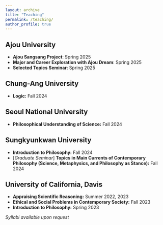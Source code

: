 ```yaml
---
layout: archive
title: "Teaching"
permalink: /teaching/
author_profile: true
---
```

## Ajou University
 * **Ajou Sangsang Project**: Spring 2025
 * **Major and Career Exploration with Ajou Dream**: Spring 2025
 * **Selected Topics Seminar**: Spring 2025

## Chung-Ang University
 * **Logic:** Fall 2024

## Seoul National University
 * **Philosophical Understanding of Science:** Fall 2024

## Sungkyunkwan University 
 * **Introduction to Philosophy:** Fall 2024
 * [_Graduate Seminar_] **Topics in Main Currents of Contemporary Philosophy (Science, Metaphysics, and Philosophy as Stance):** Fall 2024  

## University of California, Davis
 * **Appraising Scientific Reasoning:** Summer 2022, 2023
 * **Ethical and Social Problems in Contemporary Society:** Fall 2023
 * **Introduction to Philosophy:** Spring 2023
 
_Syllabi available upon request_









<!--

### Appraising Scientific Reasoning

_PHI 31, UC Davis, Summer 2022, 2023_

<details>
<summary>Course Description</summary>
  
<blockquote>
Science is in every corner of our daily lives, but how do we approach it? Modern science is so vast that even scientists can master only a fraction of the body of scientific knowledge. We can study scientific knowledge, but at the same time, we can also ask how science  works, or more specifically, how scientists reason. This course will provide an introduction to reasoning in science, which some refer to as ‘the scientific method.’ The specific questions we will ask include the following: What makes science so significant? What types of reasoning are valid? How does society impact science? To this end, we will delve deep into key concepts in scientific reasoning such as ‘experimentation’, ‘big data’, ‘deduction’, ‘fallacy’, ‘variable’, ‘causation’, ‘scientific theory’, etc. The learning objectives include developing basic scientific literacy and your abilities to: understand how reasoning in modern science works; critically approach new scientific works as a non-specialist; understand the historical, philosophical, and social background of scientific reasoning; express your ideas through critical writing that engages with science and its methodology.
  
 </blockquote>
  
</details>

### Ethical & Social Problems in Contemporary Society

_PHI 14, UC Davis, Fall 2023_

<details>
<summary>Course Description</summary>
  
<blockquote>
This course delves into some of the ethical and social challenges that we are facing right now, including those of humanitarianism, artificial intelligence, microaggression, etc. Using normative ethical theories as our tools for ethical thinking, we will navigate the complex terrain of today's pressing moral and societal issues. Rather than prescribing fixed answers to moral dilemmas, the course fosters an environment where each of us can actively engage with ethical questions, encouraging the development of unique ethical perspectives. The learning objectives include developing abilities to: understand various moral dimensions of contemporary social issues; correctly apply normative ethical theories to concrete cases; develop an informed perspective about ethical and social issues; express your ideas through critical writing and oral presentation.
  
 </blockquote>
  
</details>


### Introduction to Philosophy

_PHI 1, UC Davis, Spring 2023_

<details>
<summary>Course Description</summary>
  
<blockquote>
This course offers a thematic introduction to philosophy; we will go through various fundamental philosophical topics, such as knowledge, mind, self, reality, race, morality, and the meaning of life. The objective of this course is not to _tell_ you the definitive answers to philosophical questions. Instead, we aim to equip you with the necessary _tools_ to navigate through philosophical questions independently. The learning objectives of this course thus include developing abilities to: understand basic philosophical concepts and apply them in concrete situations; analyze the basic arguments in some main areas of philosophy and critically assess them; reflect on your philosophical views and present your own philosophical argument; express your ideas through critical writing that engages with philosophical materials.
  
 </blockquote>
  
</details>





## Teaching Assistant 
<details markdown=1>
<summary markdown='span'>The list of courses</summary>
  
* Appraising Scientific Reasoning (_PHI 31, UC Davis_): Fall 2021, Winter 2022 <be>

* Critical Reasoning (_PHI 5, UC Davis_): Winter 2020

* Ethical and Social Problems in Contemporary Society (_PHI 14, UC Davis_): Spring 2022

* Introduction to Bioethics (_PHI 15, UC Davis_): Fall 2022

* Introduction to Philosophy (_PHI 1, UC Davis_): Spring 2020

* Introduction to Philosophy of Biology (_PHI 38, UC Davis_): Spring 2021, Winter 2023

* Introduction to Philosophy of Science (_PHI 30, UC Davis_): Winter 2021

* Introduction to Symbolic Logic (_PHI 12, UC Davis_): Fall 2020

* Minds, Brains, Computers (_PHI 13, UC Davis_): Fall 2019

* Understanding Western Philosophy (_024.013, SNU_): Fall 2015, Spring 2016

</details>
{% include base_path %}

{% for post in site.teaching reversed %}
  {% include archive-single.html %}
{% endfor %}
-->
